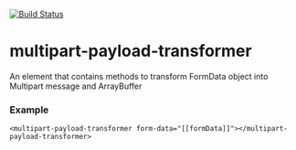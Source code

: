 [![Build Status](https://travis-ci.org/advanced-rest-client/multipart-payload-transformer.svg?branch=stage)](https://travis-ci.org/advanced-rest-client/multipart-payload-transformer)  

# multipart-payload-transformer

An element that contains methods to transform FormData object into Multipart
message and ArrayBuffer

### Example
```
<multipart-payload-transformer form-data="[[formData]]"></multipart-payload-transformer>
```


